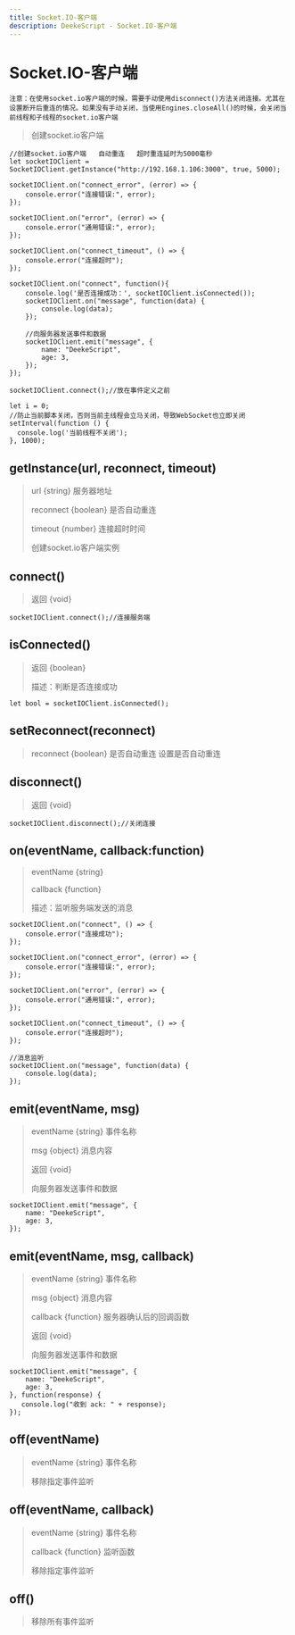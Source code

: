 ```yaml
---
title: Socket.IO-客户端
description: DeekeScript - Socket.IO-客户端
---
```


# Socket.IO-客户端

`注意：在使用socket.io客户端的时候，需要手动使用disconnect()方法关闭连接。尤其在设置断开后重连的情况。如果没有手动关闭，当使用Engines.closeAll()的时候，会关闭当前线程和子线程的socket.io客户端`

> 创建socket.io客户端

```
//创建socket.io客户端   自动重连   超时重连延时为5000毫秒
let socketIOClient = SocketIOClient.getInstance("http://192.168.1.106:3000", true, 5000);

socketIOClient.on("connect_error", (error) => {
    console.error("连接错误:", error);
});

socketIOClient.on("error", (error) => {
    console.error("通用错误:", error);
});

socketIOClient.on("connect_timeout", () => {
    console.error("连接超时");
});

socketIOClient.on("connect", function(){
    console.log('是否连接成功：', socketIOClient.isConnected());
    socketIOClient.on("message", function(data) {
        console.log(data);
    });

    //向服务器发送事件和数据
    socketIOClient.emit("message", {
        name: "DeekeScript",
        age: 3,
    });
});

socketIOClient.connect();//放在事件定义之前

let i = 0;
//防止当前脚本关闭，否则当前主线程会立马关闭，导致WebSocket也立即关闭
setInterval(function () {
  console.log('当前线程不关闭');
}, 1000);

```

## getInstance(url, reconnect, timeout)

> url {string} 服务器地址
>
> reconnect {boolean} 是否自动重连
>
> timeout {number} 连接超时时间
>
> 创建socket.io客户端实例

## connect()

> 返回 {void}
> 
```
socketIOClient.connect();//连接服务端
```

## isConnected()

> 返回 {boolean}
>
> 描述：判断是否连接成功

```
let bool = socketIOClient.isConnected();
```

## setReconnect(reconnect)

> reconnect {boolean} 是否自动重连
> 设置是否自动重连
> 

## disconnect()
> 返回 {void}
> 
```
socketIOClient.disconnect();//关闭连接
```

## on(eventName, callback:function)

> eventName {string}
> 
> callback {function}
> 
> 描述：监听服务端发送的消息

```
socketIOClient.on("connect", () => {
    console.error("连接成功");
});

socketIOClient.on("connect_error", (error) => {
    console.error("连接错误:", error);
});

socketIOClient.on("error", (error) => {
    console.error("通用错误:", error);
});

socketIOClient.on("connect_timeout", () => {
    console.error("连接超时");
});

//消息监听
socketIOClient.on("message", function(data) {
    console.log(data);
});
```

## emit(eventName, msg)

> eventName {string} 事件名称
> 
> msg {object} 消息内容
> 
> 返回 {void}
>
> 向服务器发送事件和数据

```
socketIOClient.emit("message", {
    name: "DeekeScript",
    age: 3,
});
```

## emit(eventName, msg, callback)

> eventName {string} 事件名称
> 
> msg {object} 消息内容
>
> callback {function} 服务器确认后的回调函数
> 
> 返回 {void}
>
>  向服务器发送事件和数据

```
socketIOClient.emit("message", {
    name: "DeekeScript",
    age: 3,
}, function(response) {
   console.log("收到 ack: " + response);
});
```


## off(eventName)

> eventName {string} 事件名称
>
> 移除指定事件监听
>

## off(eventName, callback)

> eventName {string} 事件名称
>
> callback {function} 监听函数
>
> 移除指定事件监听

## off()

> 移除所有事件监听
>
